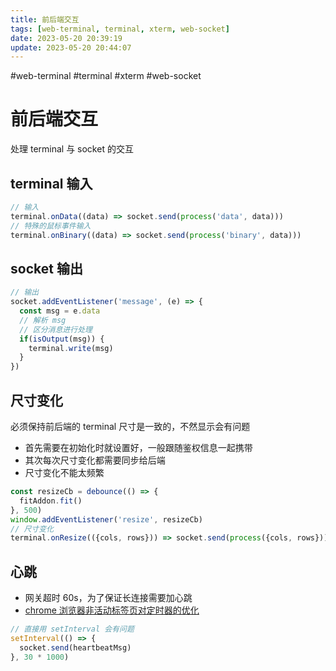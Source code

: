 ```yaml
---
title: 前后端交互
tags: [web-terminal, terminal, xterm, web-socket]
date: 2023-05-20 20:39:19
update: 2023-05-20 20:44:07
---
```

#web-terminal #terminal #xterm #web-socket 

# 前后端交互

处理 terminal 与 socket 的交互

## terminal 输入

```javascript
// 输入
terminal.onData((data) => socket.send(process('data', data)))
// 特殊的鼠标事件输入
terminal.onBinary((data) => socket.send(process('binary', data)))
```

## socket 输出

```javascript
// 输出
socket.addEventListener('message', (e) => {
  const msg = e.data
  // 解析 msg
  // 区分消息进行处理
  if(isOutput(msg)) {
	terminal.write(msg)
  }
})
```

## 尺寸变化

必须保持前后端的 terminal 尺寸是一致的，不然显示会有问题
- 首先需要在初始化时就设置好，一般跟随鉴权信息一起携带
- 其次每次尺寸变化都需要同步给后端
- 尺寸变化不能太频繁

```javascript
const resizeCb = debounce(() => {
  fitAddon.fit()
}, 500)
window.addEventListener('resize', resizeCb)
// 尺寸变化
terminal.onResize(({cols, rows})) => socket.send(process({cols, rows})))
```

## 心跳

- 网关超时 60s，为了保证长连接需要加心跳
- [chrome 浏览器非活动标签页对定时器的优化](https://developer.chrome.com/blog/timer-throttling-in-chrome-88/)

```javascript
// 直接用 setInterval 会有问题
setInterval(() => {
  socket.send(heartbeatMsg)
}, 30 * 1000)
```
